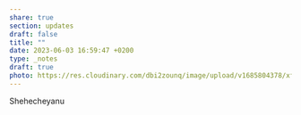 ```yaml
---
share: true
section: updates
draft: false
title: ""
date: 2023-06-03 16:59:47 +0200
type: _notes
draft: true
photo: https://res.cloudinary.com/dbi2zounq/image/upload/v1685804378/xff6yhpiffezt3i2u1zr.jpg
---
```



Shehecheyanu
